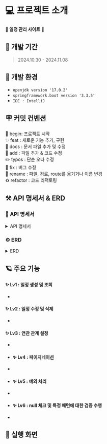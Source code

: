 
# 💻 프로젝트 소개
#### 📅 **일정 관리 사이트** 📅

## 🚀 개발 기간
> 2024.10.30 - 2024.11.08


## 🌱 개발 환경
- `openjdk version '17.0.2'`
- `springframework.boot version '3.3.5'`
- `IDE : IntelliJ`

## 🪧 커밋 컨벤션
🎉 begin: 프로젝트 시작 <br>
✨ feat : 새로운 기능 추가, 구현<br>
📝 docs : 문서 파일 추가 및 수정<br>
🔧 add :  파일 추가 & 코드 수정<br>
✏️ typos : 단순 오타 수정<br>
🐛 fix : 버그 수정<br>
🚚 rename : 파일, 경로, route를 옮기거나 이름 변경<br>
♻️ refactor : 코드 리팩토링<br>

## ⚒️ API 명세서 & ERD
### 📄 API 명세서
<details>
<summary>API 명세서</summary>
<br/>

#### 🗓️Schedule
|    기능    | method |URL|
|:--------:|:------:|:---:|
|  일정 생성   | POST  |/schedules|
| 일정 목록 조회 | GET  |/schedules|
| 일정 상세 조회 | GET  |/schedules/{schedule_Id}|
|  일정 수정   | PUT  |/schedules/{schedule_Id}|
|  일정 삭제   | DELETE  |/schedules/{schedule_Id}|

<details>
<summary>✅ 일정 생성</summary>

|  기능  | method |URL|
|:----:|:------:|:---:|
| 일정 생성 | POST  |/schedules|

#### Request Eelements
|        파라미터        |   타입    | 필수 여부 |           설명           |
|:------------------:|:-------:|:-----:|:----------------------:|
|      user_id       | String  |   Y   |         사용자 ID         |
|     user_name      | String  |   Y   |         사용자 이름         |
| schedule_password  | String  |   Y   |        일정 비밀번호         |
|   schedule_title   | String  |   Y   |         일정 제목          |
| schedule_contents  | String  |   Y   |         일정 내용          |
| schedule_insert_dt | String |   Y   |   일정 작성 일자(datetime)   |
| schedule_update_dt |  String   |   Y   | 일정 최종 수정 일자 (datetime) |

#### Respons Eelements
| 파라미터  |   타입    | 필수 여부 |     설명 |
|:-----:|:-------:|:-----:|:------:|
| schedule_id | Integer |   Y   |  일정 ID |

#### 요청 예시

```json
  {
    "user_id" : "550e8400-e29b-41d4-a716-441155770000",
    "user_name" : "작성자1",
    "schedule_password" : "12345",
    "schedule_title" : "오늘의 일정",
    "schedule_contents" : "과제 제출하기",
    "schedule_insert_dt" : "2024-10-30",
    "schedule_update_dt" : "2024-10-31"
  }
```
#### 응답 예시
- Statue Code 201 Created [생성 성공]
```json
  {
    "message" : "일정 생성에 성공했습니다.",
    "schedule_id" :"1"
  }
```
- Statue Code 400 Bad Request [잘못된 요청]
```json
  {
    "error": "일정 생성에 실패했습니다."
  }
```
- Statue Code 401 Unauthorized [권한 없음]
```json
  {
    "error": "일정 생성 권한이 없습니다."
  }
```
</details>

<details>
<summary>✅ 일정 목록 조회</summary>

|  기능  | method |URL|
|:----:|:------:|:---:|
| 일정 목록 조회 | GET  |/schedules|

#### Request Eelements
- x

#### Respons Eelements
| 파라미터  |   타입    | 필수 여부 |           설명           |
|:-----:|:-------:|:-----:|:----------------------:|
| schedule_id | Integer |   Y   |         일정 ID          |
|user_id | String  |   Y   |         사용자 ID         |
|     user_name      | String  |   Y   |         사용자 이름         |
| schedule_password | String  |   Y   |        일정 비밀번호         |
| schedule_title | String  |   Y   |         일정 제목          |
| schedule_contents | String  |   Y   |         일정 내용          |
| schedule_insert_dt | String |   Y   |   일정 작성 일자(datetime)   |
| schedule_update_dt |  String   |   Y   | 일정 최종 수정 일자 (datetime) |

#### 응답 예시
- Statue Code 200 OK [응답 성공]
```json
{
  "page": 1,
  "list_size": 10,
  "data": [
    {
      "schedule_id" :"1",
      "user_id" : "550e8400-e29b-41d4-a716-441155770000",
      "user_name" : "작성자1",
      "schedule_password" : "12345",
      "schedule_title" : "오늘의 일정",
      "schedule_contents" : "과제 제출하기",
      "schedule_insert_dt" : "2024-10-30",
      "schedule_update_dt" : "2024-10-31"
    },
    {
      "schedule_id" :"2",
      "user_id" : "450e8400-a29b-41d4-a726-441166330000",
      "user_name" : "작성자2",
      "schedule_password" : "5456a",
      "schedule_title" : "운동 하기",
      "schedule_contents" : "웨이트 1시간, 유산소 30분",
      "schedule_insert_dt" : "2024-10-31",
      "schedule_update_dt" : "2024-11-01"
    }
  ]
}
```
- Statue Code 400 Bad Request [잘못된 요청]
```json
  {
    "error": "일정 조회에 실패했습니다."
  }
```
- Statue Code 401 Unauthorized [권한 없음]
```json
  {
    "error": "일정 조회 권한이 없습니다."
  }
```
</details>

<details>
<summary>✅ 일정 상세 조회</summary>

|  기능  | method |URL|
|:----:|:------:|:---:|
| 일정 상세 조회 | GET  |/schedules/{schedule_Id}|

#### Request Eelements
- x

#### Respons Eelements
| 파라미터  |   타입    | 필수 여부 |           설명           |
|:-----:|:-------:|:-----:|:----------------------:|
| schedule_id | Integer |   Y   |         일정 ID          |
|user_id | String  |   Y   |         사용자 ID         |
|     user_name      | String  |   Y   |         사용자 이름         |
| schedule_password | String  |   Y   |        일정 비밀번호         |
| schedule_title | String  |   Y   |         일정 제목          |
| schedule_contents | String  |   Y   |         일정 내용          |
| schedule_insert_dt | String |   Y   |   일정 작성 일자(datetime)   |
| schedule_update_dt |  String   |   Y   | 일정 최종 수정 일자 (datetime) |

#### 응답 예시
- Statue Code 200 OK [응답 성공]
```json
{
  "schedule_id" :"1",
  "user_id" : "550e8400-e29b-41d4-a716-441155770000",
  "user_name" : "작성자1",
  "schedule_password" : "12345",
  "schedule_title" : "오늘의 일정",
  "schedule_contents" : "과제 제출하기",
  "schedule_insert_dt" : "2024-10-30",
  "schedule_update_dt" : "2024-10-31"
}
```
- Statue Code 400 Bad Request [잘못된 요청]
```json
  {
    "error": "일정 조회에 실패했습니다."
  }
```
- Statue Code 401 Unauthorized [권한 없음]
```json
  {
    "error": "일정 조회 권한이 없습니다."
  }
```
</details>

<details>
<summary>✅ 일정 수정</summary>

|  기능  | method |URL|
|:----:|:------:|:---:|
|  일정 수정   | PUT  |/schedules/{schedule_Id}|

#### Request Eelements
| 파라미터  |   타입    | 필수 여부 |           설명           |
|:-----:|:-------:|:-----:|:----------------------:|
| schedule_id | Integer |   Y   |         일정 ID          |
|user_id | String  |   Y   |         사용자 ID         |
|     user_name      | String  |   Y   |         사용자 이름         |
| schedule_password | String  |   Y   |        일정 비밀번호         |
| schedule_title | String  |   Y   |         일정 제목          |
| schedule_contents | String  |   Y   |         일정 내용          |
| schedule_update_dt |  String   |   Y   | 일정 최종 수정 일자 (datetime) |

#### Respons Eelements
| 파라미터  |   타입    | 필수 여부 |           설명           |
|:-----:|:-------:|:-----:|:----------------------:|
| schedule_id | Integer |   Y   |         일정 ID          |

#### 요청 예시

```json
  {
    "schedule_id" :"1",
    "user_id" : "550e8400-e29b-41d4-a716-441155770000",
    "user_name" : "수정한 작성자",
    "schedule_password" : "55555",
    "schedule_title" : "오늘의 일정 수정",
    "schedule_contents" : "과제 제출하기 수정 완료",
    "schedule_update_dt" : "2024-11-01"
  }
```

#### 응답 예시
- Statue Code 200 OK [응답 성공]
```json
{
  "message": "일정 수정에 성공했습니다.",
  "schedule_id" :"1"
}
```
- Statue Code 400 Bad Request [잘못된 요청]
```json
  {
    "error": "일정 수정에 실패했습니다."
  }
```
- Statue Code 401 Unauthorized [권한 없음]
```json
  {
    "error": "일정 수정 권한이 없습니다."
  }
```
</details>

<details>
<summary>✅ 일정 삭제</summary>

|  기능  | method |URL|
|:----:|:------:|:---:|
|  일정 삭제   | DELETE  |/schedules/{schedule_Id}|

#### Request Eelements
| 파라미터  |   타입    | 필수 여부 |           설명           |
|:-----:|:-------:|:-----:|:----------------------:|
| schedule_id | Integer |   Y   |         일정 ID          |
|user_id | String  |   Y   |         사용자 ID         |
| schedule_password | String  |   Y   |        일정 비밀번호         |



#### Respons Eelements
| 파라미터  |   타입    | 필수 여부 |           설명           |
|:-----:|:-------:|:-----:|:----------------------:|
| schedule_id | Integer |   Y   |         일정 ID          |

#### 요청 예시

- x

#### 응답 예시
- Statue Code 200 OK [응답 성공]
```json
{
  "message": "일정 삭제에 성공했습니다.",
  "schedule_id" :"1"
}
```
- Statue Code 400 Bad Request [잘못된 요청]
```json
  {
    "error": "일정 삭제에 실패했습니다."
  }
```
- Statue Code 401 Unauthorized [권한 없음]
```json
  {
    "error": "일정 삭제 권한이 없습니다."
  }
```
</details>
<br/>

#### 👤 User
|     기능     | method |         URL          |
|:----------:|:------:|:--------------------:|
|   사용자 등록   | POST  |        /users        |
| 사용자 정보 조회  | GET  |   /users/{user_Id}   |
| 사용자 정보 수정  | PUT  | /users/{user_Id} |
|   사용자 삭제   | DELETE  | /users/{user_Id} |

<details>
<summary>✅ 사용자 등록</summary>

|  기능  | method |URL|
|:----:|:------:|:---:|
|   사용자 등록   | POST  |        /users        |

#### Request Eelements
|        파라미터        |   타입    | 필수 여부 |             설명              |
|:------------------:|:-------:|:-----:|:---------------------------:|
|     user_name      | String  |   Y   |           사용자 이름            |
|     user_email      | String  |   Y   |           사용자 이메일           |
|     user_join_dt      | String  |   Y   |           사용자 가입일           |


#### Respons Eelements
| 파라미터  |   타입    | 필수 여부 |     설명 |
|:-----:|:-------:|:-----:|:------:|
|      user_id       | String  |   Y   |           사용자 ID            |
|     user_status      | String  |   Y   | 사용자 상태 (정상 : '1', 탈퇴 : '2') |

#### 요청 예시

```json
  {
    "user_name" : "작성자 닉네임",
    "user_email" : "abcd@gmail.com",
    "user_join_dt" : "2024-10-31"
  }
```
#### 응답 예시
- Statue Code 201 Created [생성 성공]
```json
  {
    "message" : "회원 등록에 성공했습니다.",
    "user_id" : "550e8400-e29b-41d4-a716-441155770000",
    "user_status" : "1"
  }
```
- Statue Code 400 Bad Request [잘못된 요청]
```json
  {
    "error": "회원 등록에 실패했습니다."
  }
```
</details>

<details>
<summary>✅ 사용자 정보 조회</summary>

|  기능  | method |URL|
|:----:|:------:|:---:|
| 사용자 정보 조회  | GET  |   /users/{user_Id}   |

#### Request Eelements
|        파라미터        |   타입    | 필수 여부 |             설명              |
|:------------------:|:-------:|:-----:|:---------------------------:|
|      user_id       | String  |   Y   |           사용자 ID            |


#### Respons Eelements
| 파라미터  |   타입    | 필수 여부 |     설명 |
|:-----:|:-------:|:-----:|:------:|
|      user_id       | String  |   Y   |           사용자 ID            |
|     user_name      | String  |   Y   |           사용자 이름            |
|     user_email      | String  |   Y   |           사용자 이메일           |
|     user_join_dt      | String  |   Y   |           사용자 가입일           |
|     user_status      | String  |   Y   | 사용자 상태 (정상 : '1', 탈퇴 : '2') |

#### 요청 예시

- x

#### 응답 예시
- Statue Code 200 OK [응답 성공]
```json
  {
  "user_id" : "550e8400-e29b-41d4-a716-441155770000",
  "user_name" : "작성자 닉네임",
  "user_email" : "abcd@gmail.com",
  "user_join_dt" : "2024-10-31",
  "user_status" : "1"
}
```
- Statue Code 400 Bad Request [잘못된 요청]
```json
  {
    "error": "회원 조회에 실패했습니다."
  }
```
- Statue Code 401 Unauthorized [권한 없음]
```json
  {
    "error": "회원 조회 권한이 없습니다."
  }
```
</details>

<details>
<summary>✅ 사용자 정보 수정</summary>

|  기능  | method |URL|
|:----:|:------:|:---:|
| 사용자 정보 수정  | PUT  | /users/{user_Id} |

#### Request Eelements
|        파라미터        |   타입    | 필수 여부 |             설명              |
|:------------------:|:-------:|:-----:|:---------------------------:|
|     user_name      | String  |   Y   |           사용자 이름            |
|     user_email      | String  |   Y   |           사용자 이메일           |


#### Respons Eelements
| 파라미터  |   타입    | 필수 여부 |     설명 |
|:-----:|:-------:|:-----:|:------:|
|      user_id       | String  |   Y   |           사용자 ID            |

#### 요청 예시

```json
  {
    "user_name" : "작성자 닉네임 수정",
    "user_email" : "xdwe@gmail.com"
  }
```
#### 응답 예시
- Statue Code 200 OK [생성 성공]
```json
  {
    "message" : "회원 정보를 수정했습니다.",
    "user_id" : "550e8400-e29b-41d4-a716-441155770000"
  }
```
- Statue Code 400 Bad Request [잘못된 요청]
```json
  {
    "error": "회원 정보를 수정에 실패했습니다."
  }
```
- Statue Code 401 Unauthorized [권한 없음]
```json
  {
    "error": "회원 정보를 수정할 수 있는 권한이 없습니다."
  }
```
</details>

<details>
<summary>✅ 사용자 삭제</summary>

|  기능  | method |URL|
|:----:|:------:|:---:|
| 사용자 삭제  | DELETE  | /users/{user_Id} |

#### Request Eelements
|        파라미터        |   타입    | 필수 여부 |             설명              |
|:------------------:|:-------:|:-----:|:---------------------------:|
|      user_id       | String  |   Y   |           사용자 ID            |



#### Respons Eelements
| 파라미터  |   타입    | 필수 여부 |     설명 |
|:-----:|:-------:|:-----:|:------:|
|     user_status      | String  |   Y   | 사용자 상태 (정상 : '1', 탈퇴 : '2') |

#### 요청 예시

```json
  {
    "user_id" : "550e8400-e29b-41d4-a716-441155770000"
  }
```
#### 응답 예시
- Statue Code 200 OK [생성 성공]
```json
  {
    "message" : "회원 삭제를 성공했습니다.",
    "user_status" : "2"
  }
```
- Statue Code 400 Bad Request [잘못된 요청]
```json
  {
    "error": "회원 삭제를 실패했습니다."
  }
```
- Statue Code 401 Unauthorized [권한 없음]
```json
  {
    "error": "회원 삭제 권한이 없습니다."
  }
```
</details>


</details>

### ️⚙️ ERD
<details>
<summary>ERD</summary>

![SchedulePlanner - ERD](https://github.com/user-attachments/assets/340a8af7-5644-4f0b-8bb0-64c09cf3f46e)
</details>

## 🪐 주요 기능
#### **✨ Lv1 : 일정 생성 및 조회**
* 


#### **✨ Lv2 : 일정 수정 및 삭제**
* 

#### **✨ Lv3 : 연관 관계 설정**
*

* #### **✨ Lv4 : 페이지네이션**
*

* #### **✨ Lv5 : 예외 처리**
* 

* #### **✨ Lv6 : null 체크 및 특정 패턴에 대한 검증 수행**
*

## 🌟 실행 화면
